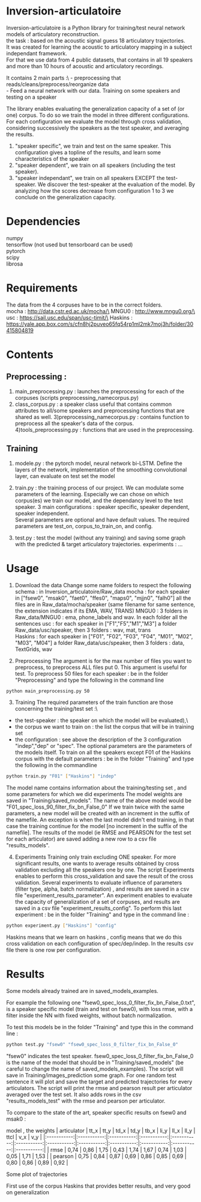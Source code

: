 # Inversion-articulatoire

Inversion-articulatoire is a Python library for training/test neural network models of articulatory reconstruction.\
the task : based on the acoustic signal guess 18 articulatory trajectories. \
It was created for learning the acoustic to articulatory mapping in a subject independant framework.\
For that we use data from 4 public datasets, that contains in all 19 speakers and more than 10 hours of acoustic and articulatory recordings.

It contains 2 main parts :\ 
	- preprocessing that reads/cleans/preprocess/reorganize data\
	- Feed a neural network with our data. Training  on some speakers and testing on a speaker

The library enables evaluating the generalization capacity of a set of (or one) corpus.
 To do so we train the model in three different configurations. 
 For each configuration we evaluate the model through cross validation, considering successively the speakers as the test speaker, and averaging the results.
 1) "speaker specific", we train and test on the same speaker. This configuration gives a topline of the results, and learn some characteristics of the speaker
 2) "speaker dependent", we train on all speakers (including the test speaker). 
 3) "speaker independant", we train on all speakers EXCEPT the test-speaker. We discover the test-speaker at the evaluation of the model. 
 By analyzing how the scores decrease from configuration 1 to 3 we conclude on the generalization capacity.

# Dependencies
numpy\
tensorflow (not used but tensorboard can be used)\
pytorch\
scipy\
librosa

# Requirements
The data from the 4 corpuses have to be in the correct folders.\
mocha : http://data.cstr.ed.ac.uk/mocha/\
MNGU0 : http://www.mngu0.org/\
usc : https://sail.usc.edu/span/usc-timit/\
Haskins : https://yale.app.box.com/s/cfn8hj2puveo65fq54rp1ml2mk7moj3h/folder/30415804819



# Contents

## Preprocessing :
1) main_preprocessing.py : launches the preprocessing for each of the corpuses (scripts preprocessing_namecorpus.py)
2) class_corpus.py : a speaker class useful that contains common attributes to all/some speakers and preprocessing functions that are shared as well.
3)preprocessing_namecorpus.py : contains function to preprocess all the speaker's data of the corpus.
4)tools_preprocessing.py : functions that are used in the preprocessing. 

## Training 
1) modele.py : the pytorch model, neural network bi-LSTM. Define the layers of the network, implementation of the smoothing convolutional layer, can evaluate on test set the model

2) train.py : the training process of our project. We can modulate some parameters of the learning. Especially we can chose on which corpus(es) we train our model, and the dependancy level to the test speaker.
3 main configurations : speaker specific, speaker dependent, speaker independent.  
Several parameters are optional and have default values. The required parameters are test_on, corpus_to_train_on, and config.

3) test.py : test the model (without any training) and saving some graph with the predicted & target articulatory trajectories.
experiments : ...

# Usage
1) Download the data 
Change some name folders to respect the following schema : in Inversion_articulatoire/Raw_data
mocha :  for each speaker in ["fsew0", "msak0", "faet0", "ffes0", "maps0", "mjjn0", "falh0"] all the files are in Raw_data/mocha/speaker (same filename for same sentence, the extension indicates if its EMA, WAV, TRANS)
MNGU0 : 3 folders in Raw_data/MNGU0 : ema, phone_labels and wav. In each folder all the sentences 
usc : for each speaker in ["F1","F5","M1","M3"] a folder  Raw_data/usc/speaker, then 3 folders : wav, mat, trans  
Haskins : for each speaker in ["F01", "F02", "F03", "F04", "M01", "M02", "M03", "M04"] a folder Raw_data/usc/speaker, then 3 folders : data, TextGrids, wav 

2) Preprocessing 
The argument is for the max number of files you want to preprocess, to preprocess ALL files put 0. This argument is useful for test.
To preprocess 50 files for each speaker : be in the folder "Preprocessing" and type the following in the command line 
```bash
python main_preprocessing.py 50 
```

3) Training 
The required parameters of the train function are those concerning the training/test set :\
- the test-speaker : the speaker on which the model will be evaluated),\
-  the corpus we want to train on  : the list the corpus that will be in training set
- the configuration : see above the description of the 3 configuration "indep","dep" or "spec".
The optional parameters are the parameters of the models itself.
To train on all the speakers except F01 of the Haskins corpus with the default parameters : be in the folder "Training" and type the following in the commandline
```bash
python train.py "F01" ["Haskins"] "indep"  
```

The model name contains information about the training/testing set , and some parameters for which we did experiments 
The model weights are saved in "Training/saved_models". The name of the above model would be "F01_spec_loss_90_filter_fix_bn_False_0"
If we train twice with the same parameters, a new model will be created with an increment in the suffix of the namefile.
An exception is when the last model didn't end training, in that case the training continue for the model [no increment in the suffix of the namefile].
The results of the model (ie RMSE and PEARSON for the test set for each articulator) are saved adding a new row to a csv file "results_models". 


4) Experiments
Training only train excluding ONE speaker. For more significant results, one wants to average results obtained by cross validation excluding all the speakers one by one.
The script Experiments enables to perform this cross_validation and save the result of the cross validation.
Several experiments to evaluate influence of parameters (filter type, alpha, batch normalization) , and results are saved in a csv file "experiment_results_parameter".
An experiment enables to evaluate the capacity of generalization of a set of corpuses, and results are saved in a csv file "experiment_results_config".
To perform this last experiment : be in the folder "Training" and type in the command line :
 
```bash
python experiment.py ["Haskins"] "config"  
```
Haskins means that we learn on haskins , config means that we do this cross validation on each configuration of spec/dep/indep.
In the results csv file there is one row per configuration.





# Results 
Some models already trained are in saved_models_examples.

For example the following one  "fsew0_spec_loss_0_filter_fix_bn_False_0.txt", is a speaker specific model (train and test on fsew0), with loss rmse, 
with a filter inside the NN with fixed weights, without batch normalization.

To test this models be in the folder "Training" and type this in the command line :
```bash
python test.py "fsew0" "fsew0_spec_loss_0_filter_fix_bn_False_0"
```
"fsew0" indicates the test speaker.  fsew0_spec_loss_0_filter_fix_bn_False_0 is the name of the model that should be in "Training/saved_models" (be careful to change the name of saved_models_examples).
The script will save in Training/images_prediction some graph. For one random test sentence it will plot and save the target and predicted trajectories for every articulators. 
The script will print the rmse and pearson result  per articulator averaged over the test set. It also adds rows in the csv "results_models_test" with the rmse and pearson per articulator.


To compare to the state of the art, speaker specific results on fsew0 and msak0 :

model , 
the weights 
| articulator |     tt_x    |     tt_y    |     td_x    |     td_y    |     tb_x    |     li_y    |     ll_x    |     ll_y    |     ttcl    |     v_x     |     v_y     |
|:-----------:|:-----------:|:-----------:|:-----------:|:-----------:|:-----------:|:-----------:|:-----------:|:-----------:|:-----------:|:-----------:|:-----------:|
|     rmse    |       0,74  |       0,86  |       1,75  |       0,43  |       1,74  |       1,67  |       0,74  |       1,03  |       0,05  |       1,71  |       1,53  |
|   pearson   |       0,75  |       0,84  |       0,87  |       0,69  |       0,86  |       0,85  |       0,69  |       0,80  |       0,86  |       0,89  |       0,92  |



Some plot of trajectories 

First use of the corpus Haskins that provides better results, and very good on generalization 




